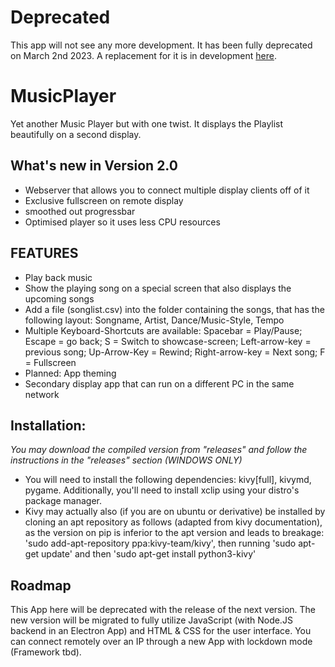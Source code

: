 # Deprecated
This app will not see any more development. It has been fully deprecated on March 2nd 2023. A replacement for it is in development [here](https://github.com/simplePCBuilding/MusicPlayerV2).

# MusicPlayer
Yet another Music Player but with one twist. It displays the Playlist beautifully on a second display.

## What's new in Version 2.0
- Webserver that allows you to connect multiple display clients off of it
- Exclusive fullscreen on remote display
- smoothed out progressbar
- Optimised player so it uses less CPU resources


## FEATURES
- Play back music 
- Show the playing song on a special screen that also displays the upcoming songs
- Add a file (songlist.csv) into the folder containing the songs, that has the following layout: Songname, Artist, Dance/Music-Style, Tempo
- Multiple Keyboard-Shortcuts are available: Spacebar = Play/Pause; Escape = go back; S = Switch to showcase-screen; Left-arrow-key = previous song; Up-Arrow-Key = Rewind; Right-arrow-key = Next song; F = Fullscreen
- Planned: App theming
- Secondary display app that can run on a different PC in the same network

## Installation:
*You may download the compiled version from "releases" and follow the instructions in the "releases" section (WINDOWS ONLY)*
- You will need to install the following dependencies: kivy[full], kivymd, pygame. Additionally, you'll need to install xclip using your distro's package manager.
- Kivy may actually also (if you are on ubuntu or derivative) be installed by cloning an apt repository as follows (adapted from kivy documentation), as the version on pip is inferior to the apt version and leads to breakage: 'sudo add-apt-repository ppa:kivy-team/kivy', then running 'sudo apt-get update' and then 'sudo apt-get install python3-kivy'

## Roadmap
This App here will be deprecated with the release of the next version. The new version will be migrated to fully utilize JavaScript (with Node.JS backend in an Electron App) and HTML & CSS for the user interface. You can connect remotely over an IP through a new App with lockdown mode (Framework tbd). 
